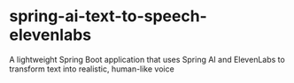 # spring-ai-text-to-speech-elevenlabs
A lightweight Spring Boot application that uses Spring AI and ElevenLabs to transform text into realistic, human-like voice
